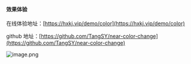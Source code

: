 #### 效果体验

在线体验地址：[https://hxkj.vip/demo/color](https://hxkj.vip/demo/color)

github 地址：[https://github.com/TangSY/near-color-change](https://github.com/TangSY/near-color-change)

![image.png](https://p1-juejin.byteimg.com/tos-cn-i-k3u1fbpfcp/31e3e00019da4cd180d9e0d270f48e40~tplv-k3u1fbpfcp-watermark.image?)
